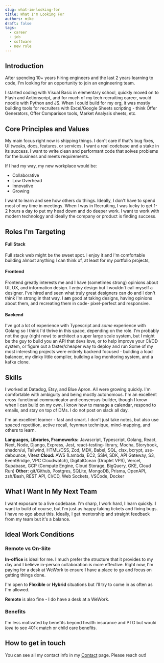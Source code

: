 ```yaml
---
slug: what-im-looking-for
title: What I'm Looking For
authors: mike
draft: false
tags: 
  - career
  - job
  - software
  - new role
---
```


## Introduction

After spending 10+ years hiring engineers and the last 2 years learning to code, I'm looking for an opportunity to join an engineering team.

<!-- truncate -->

I started coding with Visual Basic in elementary school, quickly moved on to Flash and Actionscript, and for much of my tech recruiting career, would noodle with Python and JS. When I could build for my org, it was mostly building tools for recruiters with Excel/Google Sheets scripting - think Offer Generators, Offer Comparison tools, Market Analysis sheets, etc.

## Core Principles and Values

My main focus right now is shipping things. I don't care if that's bug fixes, UI tweaks, docs, features, or services. I want a real codebase and a stake in its success. I want to write clean and performant code that solves problems for the business and meets requirements. 

If I had my way, my new workplace would be:
- Collaborative
- Low Overhead
- Innovative
- Growing

I want to learn and see how others do things. Ideally, I don't have to spend most of my time in meetings. When I was in Recruiting, I was lucky to get 1-2 hours a day to put my head down and do deeper work. I want to work with modern technology and ideally the company or product is finding success. 

## Roles I'm Targeting

#### Full Stack

Full stack web might be the sweet spot. I enjoy it and I'm comfortable building almost anything I can think of, at least for my portfolio projects, 

#### Frontend

Frontend greatly interests me and I have (sometimes strong) opinions about UI, UX, and information design. I *enjoy* design but I wouldn't call myself a designer. I've hired and seen what truly great designers can do and I don't think I'm strong in that way. I **am** good at taking designs, having opinions about them, and recreating them in code- pixel-perfect and responsive.

#### Backend

I've got a lot of experience with Typescript and *some* experience with Golang so I think I'd thrive in this space, depending on the role. I'm probably not the guy (right now) to architect a super large scale system, but I might be the guy to build you an API that devs love, or to help improve your CI/CD system, or figure out a faster/cheaper way to deploy and run Some of my most interesting projects were entirely backend focused - building a load balancer, my dinky little compiler, building a log monitoring system, and a kafka clone.

## Skills

I worked at Datadog, Etsy, and Blue Apron. All were growing quickly. I'm comfortable with ambiguity and being mostly autonomous. I'm an excellent cross-functional communicator and consensus-builder, though I know when I can build on my own. I know how to manage a calendar, respond to emails, and stay on top of DMs. I do not post on slack all day.

I'm an excellent learner - fast and smart. I don't just take notes, but also use spaced repetition, active recall, feynman technique, mind-mapping, and others to learn. 

**Languages, Libraries, Frameworks:** Javascript, Typescript, Golang, React, Next, Node, Django, Express, Jest, react-testing-library, Mocha, Storybook, shadcn/ui, Tailwind, HTML/CSS, Zod, MDX, Babel, SQL, clsx, bcrypt, use-debounce, Vitest
**Cloud:** AWS (Lambda, EC2, SSM, SDK, API Gateway, S3, EventBridge, VPC Cloudwatch), DigitalOcean (Droplet VPS), Vercel, Supabase, GCP (Compute Engine, Cloud Storage, BigQuery, GKE, Cloud Run)
**Other:** git/Github, Postgres, SQLite, MongoDB, Prisma, OpenAPI, zsh/Bash, REST API, CI/CD, Web Sockets, VSCode, Docker

## What I Want In My Next Team

I want exposure to a live codebase. I'm sharp, I work hard, I learn quickly. I want to build of course, but I'm just as happy taking tickets and fixing bugs. I have no ego about this. Ideally, I get mentorship and straight feedback from my team but it's a balance. 

## Ideal Work Conditions

### Remote vs On-Site

**In-office** is ideal for me. I much prefer the structure that it provides to my day and I believe in-person collaboration is more effective. Right now, I'm paying for a desk at WeWork to ensure I have a place to go and focus on getting things done.

I'm open to **Flexible** or **Hybrid** situations but I'll try to come in as often as I'm allowed. 

**Remote** is also fine - I do have a desk at a WeWork.

### Benefits

I'm less motivated by benefits beyond health insurance and PTO but would *love* to see 401k match or child care benefits. 

## How to get in touch

You can see all my contact info in my [Contact](/contact) page. Please reach out!